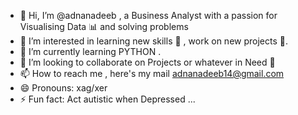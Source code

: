 - 👋 Hi, I’m @adnanadeeb , a Business Analyst with a passion for Visualising Data 📊 and solving problems 
- 👀 I’m interested in learning new skills 💎 , work on new projects 💪. 
- 🌱 I’m currently learning PYTHON .
- 💞️ I’m looking to collaborate on Projects or whatever in Need 🥰
- 📫 How to reach me , here's my mail adnanadeeb14@gmail.com
- 😄 Pronouns: xag/xer
- ⚡ Fun fact: Act autistic when Depressed ...

<!---
adnanadeeb/adnanadeeb is a ✨ special ✨ repository because its `README.md` (this file) appears on your GitHub profile.
You can click the Preview link to take a look at your changes.
--->
